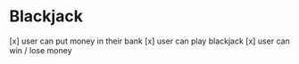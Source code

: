 # Blackjack

[x] user can put money in their bank
[x] user can play blackjack
[x] user can win / lose money
